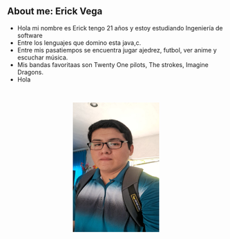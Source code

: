 ## About me: Erick Vega
- Hola mi nombre es Erick tengo 21 años y estoy estudiando Ingeniería de software
- Entre los lenguajes que domino esta java,c.
- Entre mis pasatiempos se encuentra jugar ajedrez, futbol, ver anime y escuchar música.
- Mis bandas favoritaas son Twenty One pilots, The strokes, Imagine Dragons.
- Hola

<br> <p align = "center"> <img src="/Assets/Erick.jpg" width="200" height="300"/></p> 
